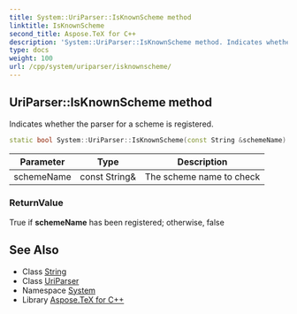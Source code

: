```yaml
---
title: System::UriParser::IsKnownScheme method
linktitle: IsKnownScheme
second_title: Aspose.TeX for C++
description: 'System::UriParser::IsKnownScheme method. Indicates whether the parser for a scheme is registered in C++.'
type: docs
weight: 100
url: /cpp/system/uriparser/isknownscheme/
---
```

## UriParser::IsKnownScheme method


Indicates whether the parser for a scheme is registered.

```cpp
static bool System::UriParser::IsKnownScheme(const String &schemeName)
```


| Parameter | Type | Description |
| --- | --- | --- |
| schemeName | const String\& | The scheme name to check |

### ReturnValue

True if **schemeName** has been registered; otherwise, false

## See Also

* Class [String](../../string/)
* Class [UriParser](../)
* Namespace [System](../../)
* Library [Aspose.TeX for C++](../../../)
